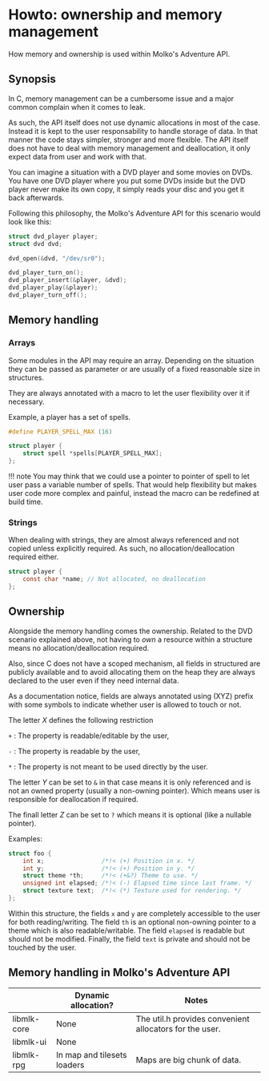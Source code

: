 # Howto: ownership and memory management

How memory and ownership is used within Molko's Adventure API.

## Synopsis

In C, memory management can be a cumbersome issue and a major common complain
when it comes to leak.

As such, the API itself does not use dynamic allocations in most of the case.
Instead it is kept to the user responsability to handle storage of data. In that
manner the code stays simpler, stronger and more flexible. The API itself does
not have to deal with memory management and deallocation, it only expect data
from user and work with that.

You can imagine a situation with a DVD player and some movies on DVDs. You have
one DVD player where you put some DVDs inside but the DVD player never make its
own copy, it simply reads your disc and you get it back afterwards.

Following this philosophy, the Molko's Adventure API for this scenario would
look like this:

```c
struct dvd_player player;
struct dvd dvd;

dvd_open(&dvd, "/dev/sr0");

dvd_player_turn_on();
dvd_player_insert(&player, &dvd);
dvd_player_play(&player);
dvd_player_turn_off();
```

## Memory handling

### Arrays

Some modules in the API may require an array. Depending on the situation they
can be passed as parameter or are usually of a fixed reasonable size in
structures.

They are always annotated with a macro to let the user flexibility over it if
necessary.

Example, a player has a set of spells.

```c
#define PLAYER_SPELL_MAX (16)

struct player {
    struct spell *spells[PLAYER_SPELL_MAX];
};
```

!!! note
    You may think that we could use a pointer to pointer of spell to let user
    pass a variable number of spells. That would help flexibility but makes user
    code more complex and painful, instead the macro can be redefined at build
    time.

### Strings

When dealing with strings, they are almost always referenced and not copied
unless explicitly required. As such, no allocation/deallocation required either.

```c
struct player {
    const char *name; // Not allocated, no deallocation
};
```

## Ownership

Alongside the memory handling comes the ownership. Related to the DVD scenario
explained above, not having to *own* a resource within a structure means no
allocation/deallocation required.

Also, since C does not have a scoped mechanism, all fields in structured are
publicly available and to avoid allocating them on the heap they are always
declared to the user even if they need internal data.

As a documentation notice, fields are always annotated using (XYZ) prefix with
some symbols to indicate whether user is allowed to touch or not.

The letter *X* defines the following restriction

`+`
:   The property is readable/editable by the user,

`-`
:   The property is readable by the user,

`*`
:   The property is not meant to be used directly by the user.

The letter *Y* can be set to `&` in that case means it is only referenced and is
not an owned property (usually a non-owning pointer). Which means user is
responsible for deallocation if required.

The finall letter *Z* can be set to `?` which means it is optional (like a
nullable pointer).

Examples:

```c
struct foo {
    int x;                /*!< (+) Position in x. */
    int y;                /*!< (+) Position in y. */
    struct theme *th;     /*!< (+&?) Theme to use. */
    unsigned int elapsed; /*!< (-) Elapsed time since last frame. */
    struct texture text;  /*!< (*) Texture used for rendering. */
};
```

Within this structure, the fields `x` and `y` are completely accessible to the
user for both reading/writing. The field `th` is an optional non-owning pointer
to a theme which is also readable/writable. The field `elapsed` is readable but
should not be modified. Finally, the field `text` is private and should not be
touched by the user.

## Memory handling in Molko's Adventure API

|             | Dynamic allocation?         | Notes                                                   |
|-------------|-----------------------------|---------------------------------------------------------|
| libmlk-core | None                        | The util.h provides convenient allocators for the user. |
| libmlk-ui   | None                        |                                                         |
| libmlk-rpg  | In map and tilesets loaders | Maps are big chunk of data.                             |
